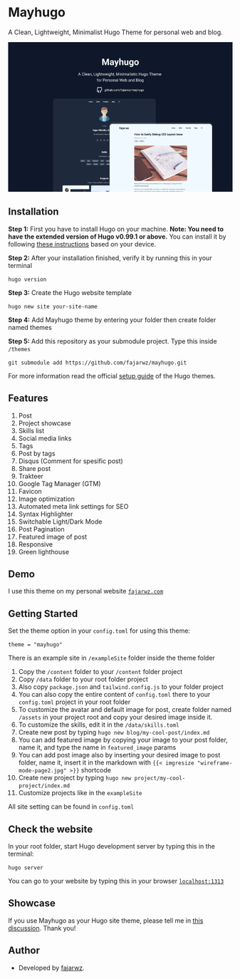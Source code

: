# Mayhugo
A Clean, Lightweight, Minimalist Hugo Theme for personal web and blog.

![Mayhugo thumbnail](/images/tn.png)

## Installation
**Step 1:** First you have to install Hugo on your machine. **Note: You need to have the extended version of Hugo v0.99.1 or above.** You can install it by following [these instructions](https://gohugo.io/getting-started/installing/) based on your device.

**Step 2:** After your installation finished, verify it by running this in your terminal
```
hugo version
```

**Step 3:** Create the Hugo website template 

```
hugo new site your-site-name
```

**Step 4:** Add Mayhugo theme by entering your folder then create folder named themes

**Step 5:** Add this repository as your submodule project. Type this inside `/themes`

```
git submodule add https://github.com/fajarwz/mayhugo.git 
```

For more information read the official [setup guide](https://gohugo.io/themes/installing-and-using-themes/) of the Hugo themes.

## Features
1. Post
2. Project showcase
3. Skills list
4. Social media links
5. Tags
6. Post by tags
7. Disqus (Comment for spesific post)
8. Share post
9. Trakteer
10. Google Tag Manager (GTM)
11. Favicon
12. Image optimization
13. Automated meta link settings for SEO
14. Syntax Highlighter
15. Switchable Light/Dark Mode
16. Post Pagination
17. Featured image of post
18. Responsive
19. Green lighthouse

## Demo
I use this theme on my personal website [`fajarwz.com`](http://fajarwz.com/)

## Getting Started
Set the theme option in your `config.toml` for using this theme:

```
theme = "mayhugo"
```

There is an example site in `/exampleSite` folder inside the theme folder
1. Copy the `/content` folder to your `/content` folder project
2. Copy `/data` folder to your root folder project
3. Also copy `package.json` and `tailwind.config.js` to your folder project
4. You can also copy the entire content of `config.toml` there to your `config.toml` project in your root folder
5. To customize the avatar and default image for post, create folder named `/assets` in your project root and copy your desired image inside it.
6. To customize the skills, edit it in the `/data/skills.toml`
7. Create new post by typing `hugo new blog/my-cool-post/index.md`
8. You can add featured image by copying your image to your post folder, name it, and type the name in `featured_image` params
9. You can add post image also by inserting your desired image to post folder, name it, insert it in the markdown with `{{< imgresize "wireframe-mode-page2.jpg" >}}` shortcode
10. Create new project by typing `hugo new project/my-cool-project/index.md`
11. Customize projects like in the `exampleSite`

All site setting can be found in `config.toml`

## Check the website
In your root folder, start Hugo development server by typing this in the terminal:
```
hugo server
```
You can go to your website by typing this in your browser [`localhost:1313`](http://localhost:1313/)

## Showcase
If you use Mayhugo as your Hugo site theme, please tell me in [this discussion](https://github.com/fajarwz/mayhugo/discussions/2#discussion-4159428). Thank you!

## Author
- Developed by [fajarwz](https://fajarwz.com).